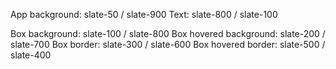 App background: slate-50 / slate-900
Text: slate-800 / slate-100

Box background: slate-100 / slate-800
Box hovered background: slate-200 / slate-700
Box border: slate-300 / slate-600
Box hovered border: slate-500 / slate-400
